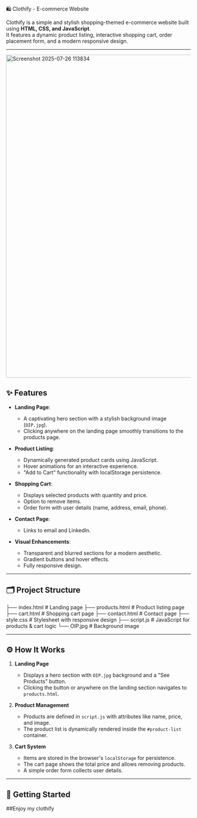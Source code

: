 🛍 Clothify - E-commerce Website

Clothify is a simple and stylish shopping-themed e-commerce website built using **HTML, CSS, and JavaScript**.  
It features a dynamic product listing, interactive shopping cart, order placement form, and a modern responsive design.

---
<img width="1909" height="881" alt="Screenshot 2025-07-26 113834" src="https://github.com/user-attachments/assets/2656baaf-80bc-4e4f-8a36-00847f323303" />




## ✨ Features

- **Landing Page**:  
  - A captivating hero section with a stylish background image (`OIP.jpg`).
  - Clicking anywhere on the landing page smoothly transitions to the products page.

- **Product Listing**:  
  - Dynamically generated product cards using JavaScript.
  - Hover animations for an interactive experience.
  - "Add to Cart" functionality with localStorage persistence.

- **Shopping Cart**:  
  - Displays selected products with quantity and price.
  - Option to remove items.
  - Order form with user details (name, address, email, phone).

- **Contact Page**:  
  - Links to email and LinkedIn.

- **Visual Enhancements**:  
  - Transparent and blurred sections for a modern aesthetic.
  - Gradient buttons and hover effects.
  - Fully responsive design.

---

## 🗂 Project Structure
├── index.html # Landing page
├── products.html # Product listing page
├── cart.html # Shopping cart page
├── contact.html # Contact page
├── style.css # Stylesheet with responsive design
├── script.js # JavaScript for products & cart logic
└── OIP.jpg # Background image


---

## ⚙️ How It Works

1. **Landing Page**  
   - Displays a hero section with `OIP.jpg` background and a "See Products" button.
   - Clicking the button or anywhere on the landing section navigates to `products.html`.

2. **Product Management**  
   - Products are defined in `script.js` with attributes like name, price, and image.
   - The product list is dynamically rendered inside the `#product-list` container.

3. **Cart System**  
   - Items are stored in the browser's `localStorage` for persistence.
   - The cart page shows the total price and allows removing products.
   - A simple order form collects user details.

---

## 🚀 Getting Started
##Enjoy my clothify
